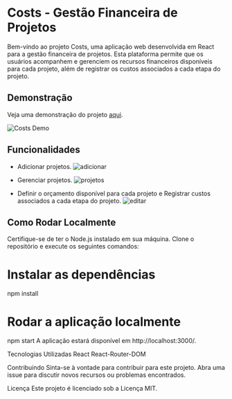 # Costs - Gestão Financeira de Projetos

Bem-vindo ao projeto Costs, uma aplicação web desenvolvida em React para a gestão financeira de projetos. Esta plataforma permite que os usuários acompanhem e gerenciem os recursos financeiros disponíveis para cada projeto, além de registrar os custos associados a cada etapa do projeto.

## Demonstração

Veja uma demonstração do projeto [aqui](http://react.tiagosantosp.com.br/).

![Costs Demo](https://db.tiagosantosp.com.br/wp-content/uploads/2023/12/costs-home.png)

## Funcionalidades

- Adicionar projetos.
![adicionar](https://db.tiagosantosp.com.br/wp-content/uploads/2023/12/novo-projeto.png)

- Gerenciar projetos.
![projetos](https://db.tiagosantosp.com.br/wp-content/uploads/2023/12/projetos.png)

- Definir o orçamento disponível para cada projeto e Registrar custos associados a cada etapa do projeto.
![editar](https://db.tiagosantosp.com.br/wp-content/uploads/2023/12/editar-projeto.png)

## Como Rodar Localmente

Certifique-se de ter o Node.js instalado em sua máquina. Clone o repositório e execute os seguintes comandos:


# Instalar as dependências
npm install

# Rodar a aplicação localmente
npm start
A aplicação estará disponível em http://localhost:3000/.

Tecnologias Utilizadas
React
React-Router-DOM

Contribuindo
Sinta-se à vontade para contribuir para este projeto. Abra uma issue para discutir novos recursos ou problemas encontrados.


Licença
Este projeto é licenciado sob a Licença MIT.